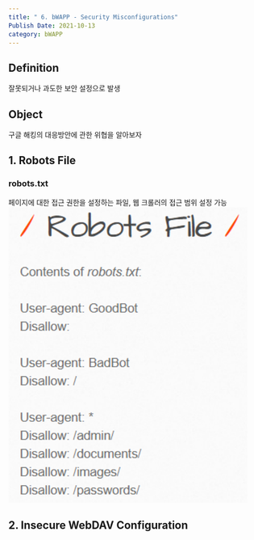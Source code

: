 ```yaml
---
title: " 6. bWAPP - Security Misconfigurations"
Publish Date: 2021-10-13
category: bWAPP
---
```


<h2>Definition</h2>
잘못되거나 과도한 보안 설정으로 발생



<h2>Object</h2>
구글 해킹의 대응방안에 관한 위협을 알아보자



<h2>1. Robots File</h2>
<h3>robots.txt</h3>
페이지에 대한 접근 권한을 설정하는 파일, 웹 크롤러의 접근 범위 설정 가능

<img src="20211012_003838.png" alt="20211012_003838" style="zoom: 150%;" />



<h2>2. Insecure WebDAV Configuration</h2>



